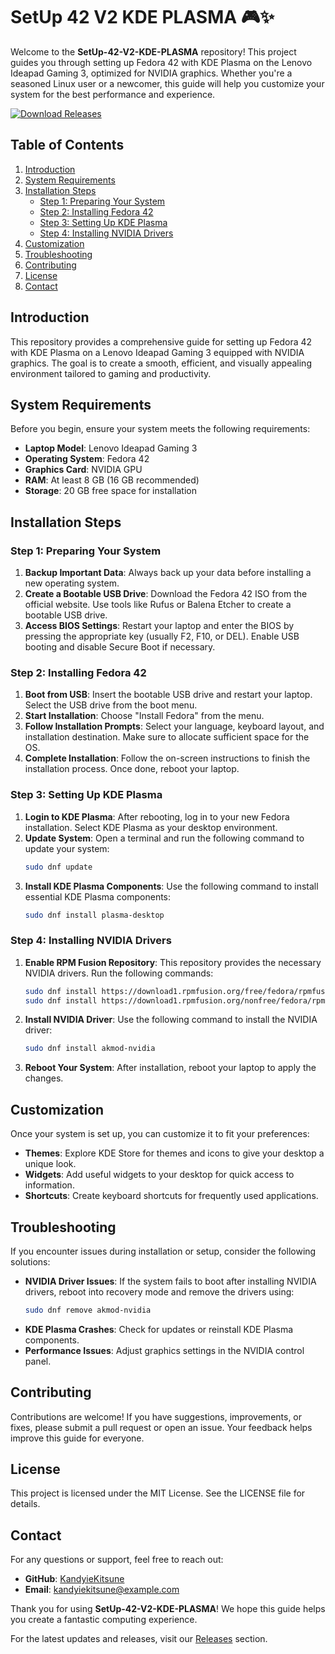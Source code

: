 # SetUp 42 V2 KDE PLASMA 🎮✨

Welcome to the **SetUp-42-V2-KDE-PLASMA** repository! This project guides you through setting up Fedora 42 with KDE Plasma on the Lenovo Ideapad Gaming 3, optimized for NVIDIA graphics. Whether you're a seasoned Linux user or a newcomer, this guide will help you customize your system for the best performance and experience.

[![Download Releases](https://img.shields.io/badge/Download%20Releases-Click%20Here-brightgreen)](https://github.com/KandyieKitsune/SetUp-42-V2-KDE-PLASMA/releases)

## Table of Contents

1. [Introduction](#introduction)
2. [System Requirements](#system-requirements)
3. [Installation Steps](#installation-steps)
   - [Step 1: Preparing Your System](#step-1-preparing-your-system)
   - [Step 2: Installing Fedora 42](#step-2-installing-fedora-42)
   - [Step 3: Setting Up KDE Plasma](#step-3-setting-up-kde-plasma)
   - [Step 4: Installing NVIDIA Drivers](#step-4-installing-nvidia-drivers)
4. [Customization](#customization)
5. [Troubleshooting](#troubleshooting)
6. [Contributing](#contributing)
7. [License](#license)
8. [Contact](#contact)

## Introduction

This repository provides a comprehensive guide for setting up Fedora 42 with KDE Plasma on a Lenovo Ideapad Gaming 3 equipped with NVIDIA graphics. The goal is to create a smooth, efficient, and visually appealing environment tailored to gaming and productivity.

## System Requirements

Before you begin, ensure your system meets the following requirements:

- **Laptop Model**: Lenovo Ideapad Gaming 3
- **Operating System**: Fedora 42
- **Graphics Card**: NVIDIA GPU
- **RAM**: At least 8 GB (16 GB recommended)
- **Storage**: 20 GB free space for installation

## Installation Steps

### Step 1: Preparing Your System

1. **Backup Important Data**: Always back up your data before installing a new operating system.
2. **Create a Bootable USB Drive**: Download the Fedora 42 ISO from the official website. Use tools like Rufus or Balena Etcher to create a bootable USB drive.
3. **Access BIOS Settings**: Restart your laptop and enter the BIOS by pressing the appropriate key (usually F2, F10, or DEL). Enable USB booting and disable Secure Boot if necessary.

### Step 2: Installing Fedora 42

1. **Boot from USB**: Insert the bootable USB drive and restart your laptop. Select the USB drive from the boot menu.
2. **Start Installation**: Choose "Install Fedora" from the menu.
3. **Follow Installation Prompts**: Select your language, keyboard layout, and installation destination. Make sure to allocate sufficient space for the OS.
4. **Complete Installation**: Follow the on-screen instructions to finish the installation process. Once done, reboot your laptop.

### Step 3: Setting Up KDE Plasma

1. **Login to KDE Plasma**: After rebooting, log in to your new Fedora installation. Select KDE Plasma as your desktop environment.
2. **Update System**: Open a terminal and run the following command to update your system:
   ```bash
   sudo dnf update
   ```
3. **Install KDE Plasma Components**: Use the following command to install essential KDE Plasma components:
   ```bash
   sudo dnf install plasma-desktop
   ```

### Step 4: Installing NVIDIA Drivers

1. **Enable RPM Fusion Repository**: This repository provides the necessary NVIDIA drivers. Run the following commands:
   ```bash
   sudo dnf install https://download1.rpmfusion.org/free/fedora/rpmfusion-free-release-42.noarch.rpm
   sudo dnf install https://download1.rpmfusion.org/nonfree/fedora/rpmfusion-nonfree-release-42.noarch.rpm
   ```
2. **Install NVIDIA Driver**: Use the following command to install the NVIDIA driver:
   ```bash
   sudo dnf install akmod-nvidia
   ```
3. **Reboot Your System**: After installation, reboot your laptop to apply the changes.

## Customization

Once your system is set up, you can customize it to fit your preferences:

- **Themes**: Explore KDE Store for themes and icons to give your desktop a unique look.
- **Widgets**: Add useful widgets to your desktop for quick access to information.
- **Shortcuts**: Create keyboard shortcuts for frequently used applications.

## Troubleshooting

If you encounter issues during installation or setup, consider the following solutions:

- **NVIDIA Driver Issues**: If the system fails to boot after installing NVIDIA drivers, reboot into recovery mode and remove the drivers using:
  ```bash
  sudo dnf remove akmod-nvidia
  ```
- **KDE Plasma Crashes**: Check for updates or reinstall KDE Plasma components.
- **Performance Issues**: Adjust graphics settings in the NVIDIA control panel.

## Contributing

Contributions are welcome! If you have suggestions, improvements, or fixes, please submit a pull request or open an issue. Your feedback helps improve this guide for everyone.

## License

This project is licensed under the MIT License. See the LICENSE file for details.

## Contact

For any questions or support, feel free to reach out:

- **GitHub**: [KandyieKitsune](https://github.com/KandyieKitsune)
- **Email**: kandyiekitsune@example.com

Thank you for using **SetUp-42-V2-KDE-PLASMA**! We hope this guide helps you create a fantastic computing experience. 

For the latest updates and releases, visit our [Releases](https://github.com/KandyieKitsune/SetUp-42-V2-KDE-PLASMA/releases) section.
